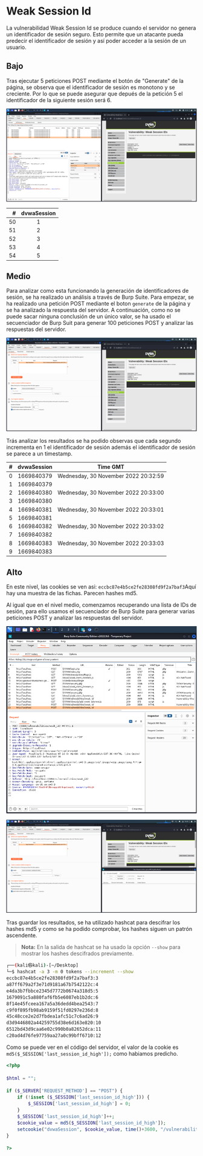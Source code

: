 # Weak Session Id

La vulnerabilidad Weak Session Id se produce cuando el servidor no genera un identificador de sesión seguro. Esto permite que un atacante pueda predecir el identificador de sesión y así poder acceder a la sesión de un usuario.

## Bajo

Tras ejecutar 5 peticiones POST mediante el botón de "Generate" de la página, se observa que el identificador de sesión es monotono y se creciente. Por lo que se puede asegurar que depués de la petición 5 el identificador de la siguiente sesión será 6.

![5 peticiones](https://github.com/Hec7or-Uni/seginf-pr-5/blob/main/WSI/assets/requests-1.png)

| #    | dvwaSession |
| ---: |    :---:    |
|  50  |      1      | 
|  51  |      2      | 
|  52  |      3      | 
|  53  |      4      | 
|  54  |      5      |  

## Medio

Para analizar como esta funcionando la generación de identificadores de sesión, se ha realizado un análisis a través de Burp Suite.
Para empezar, se ha realizado una petición POST mediante el boton `generate` de la página y se ha analizado la respuesta del servidor.
A continuación, como no se puede sacar ninguna conclusión de un único valor, se ha usado el secuenciador de Burp Suit para generar 100 peticiones POST y analizar las respuestas del servidor. 

![secuenciador](https://github.com/Hec7or-Uni/seginf-pr-5/blob/main/WSI/assets/secuencer.png)

Trás analizar los resultados se ha podido observas que cada segundo incrementa en 1 el identificador de sesión además el identificador de sesión se parece a un timestamp.

|   #  | dvwaSession | Time GMT  |
| ---: |    :---:    | ------ |
| 0    | 1669840379  | Wednesday, 30 November 2022 20:32:59| 
| 1    | 1669840379  |        | 
| 2    | 1669840380  | Wednesday, 30 November 2022 20:33:00| 
| 3    | 1669840380  |        | 
| 4    | 1669840381  | Wednesday, 30 November 2022 20:33:01|  
| 5    | 1669840381  |        | 
| 6    | 1669840382  | Wednesday, 30 November 2022 20:33:02| 
| 7    | 1669840382  |        | 
| 8    | 1669840383  | Wednesday, 30 November 2022 20:33:03| 
| 9    | 1669840383  |        | 

## Alto

En este nivel, las cookies se ven asi: `eccbc87e4b5ce2fe28308fd9f2a7baf3`Aquí hay una muestra de las fichas. Parecen hashes md5.

Al igual que en el nivel medio, comenzamos recuperando una lista de IDs de sesión, para ello usamos el secuenciador de Burp Suite para generar varias peticiones POST y analizar las respuestas del servidor. 

![historial](https://github.com/Hec7or-Uni/seginf-pr-5/blob/main/WSI/assets/history.png)

![secuenciador-2](https://github.com/Hec7or-Uni/seginf-pr-5/blob/main/WSI/assets/secuencer-2.png)

Tras guardar los resultados, se ha utilizado hashcat para descifrar los hashes md5 y como se ha podido comprobar, los hashes siguen un patrón ascendente.

> **Nota:** En la salida de hashcat se ha usado la opción `--show` para mostrar los hashes descifrados previamente.

```bash
┌──(kali㉿kali)-[~/Desktop]
└─$ hashcat -a 3 -m 0 tokens --increment --show
eccbc87e4b5ce2fe28308fd9f2a7baf3:3
a87ff679a2f3e71d9181a67b7542122c:4
e4da3b7fbbce2345d7772b0674a318d5:5
1679091c5a880faf6fb5e6087eb1b2dc:6
8f14e45fceea167a5a36dedd4bea2543:7
c9f0f895fb98ab9159f51fd0297e236d:8
45c48cce2e2d7fbdea1afc51c7c6ad26:9
d3d9446802a44259755d38e6d163e820:10
6512bd43d9caa6e02c990b0a82652dca:11
c20ad4d76fe97759aa27a0c99bff6710:12
```

Como se puede ver en el código del servidor, el valor de la cookie es `md5($_SESSION['last_session_id_high']);` como habiamos predicho.

```php
<?php

$html = "";

if ($_SERVER['REQUEST_METHOD'] == "POST") {
    if (!isset ($_SESSION['last_session_id_high'])) {
        $_SESSION['last_session_id_high'] = 0;
    }
    $_SESSION['last_session_id_high']++;
    $cookie_value = md5($_SESSION['last_session_id_high']);
    setcookie("dvwaSession", $cookie_value, time()+3600, "/vulnerabilities/weak_id/", $_SERVER['HTTP_HOST'], false, false);
}

?> 
```